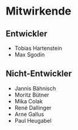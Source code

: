 # Mitwirkende

## Entwickler

- Tobias Hartenstein
- Max Sgodin


## Nicht-Entwickler

- Jannis Bähnisch
- Moritz Bütner
- Mika Colak
- René Dallinger
- Arne Gallus
- Paul Heugabel

